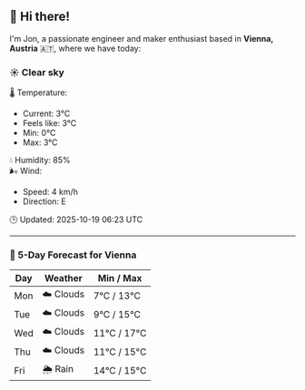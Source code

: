 ## 👋 Hi there!

I'm Jon, a passionate engineer and maker enthusiast based in **Vienna, Austria** 🇦🇹, where we have today:

### ☀️ Clear sky 

🌡️ Temperature: 
* Current: 3°C
* Feels like: 3°C
* Min: 0°C 
* Max: 3°C  

💧 Humidity: 85%  
🌬️ Wind: 
* Speed: 4 km/h 
* Direction: E  

🕒 Updated: 2025-10-19 06:23 UTC

---

### 📅 5-Day Forecast for Vienna

| Day | Weather | Min / Max |
|-----|---------|------------|
| Mon | ☁️ Clouds | 7°C / 13°C |
| Tue | ☁️ Clouds | 9°C / 15°C |
| Wed | ☁️ Clouds | 11°C / 17°C |
| Thu | ☁️ Clouds | 11°C / 15°C |
| Fri | 🌦️ Rain | 14°C / 15°C |
